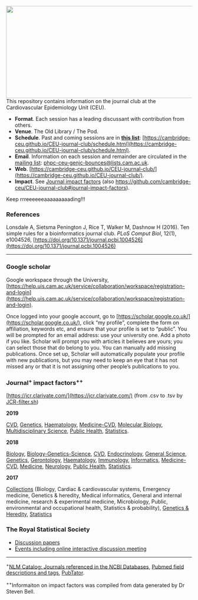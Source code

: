 <a href="https://phdcomics.com/comics/archive_print.php?comicid=963"><img src="http://phdcomics.com/comics/archive/phd011108s.gif" width="560" height="250" align="right"></a>

This repository contains information on the journal club at the Cardiovascular Epidemiology Unit (CEU).

* **Format**. Each session has a leading discussant with contribution from others.
* **Venue**. The Old Library / The Pod.
* **Schedule**. Past and coming sessions are in [**this list**](schedule.md): [https://cambridge-ceu.github.io/CEU-journal-club/schedule.html](https://cambridge-ceu.github.io/CEU-journal-club/schedule.html).
* **Email**. Information on each session and remainder are circulated in the <a href="mailto:phpc-ceu-genjc-bounces@lists.cam.ac.uk">mailing list</a>: phpc-ceu-genjc-bounces@lists.cam.ac.uk.
* **Web**. [https://cambridge-ceu.github.io/CEU-journal-club/](https://cambridge-ceu.github.io/CEU-journal-club/).
* **Impact**. See [Journal impact factors](https://cambridge-ceu.github.io/CEU-journal-club/#journal-impact-factors) (also https://github.com/cambridge-ceu/CEU-journal-club#journal-impact-factors).

Keep rrreeeeeeaaaaaaaaading!!!

### References

Lonsdale A, Sietsma Penington J, Rice T, Walker M, Dashnow H (2016). Ten simple rules for a bioinformatics journal club. *PLoS Comput Biol*, 12(1), e1004526, [https://doi.org/10.1371/journal.pcbi.1004526](https://doi.org/10.1371/journal.pcbi.1004526)

---

### Google scholar

Google workspace through the University, [https://help.uis.cam.ac.uk/service/collaboration/workspace/registration-and-login](https://help.uis.cam.ac.uk/service/collaboration/workspace/registration-and-login).

Once logged into your google account, go to [https://scholar.google.co.uk/](https://scholar.google.co.uk/), click “my profile”, complete the form on affiliation, keywords etc, and ensure that your profile is set to “public”.  You will be prompted for an email address: use your university one. Add a photo if you like. Scholar will prompt you with articles it believes are yours; you can select those that do belong to you. You can manually add missing publications. Once set up, Scholar will automatically populate your profile with new publications, but you may need to keep an eye that it has not missed any or that it is not assigning other people’s publications to you.

### Journal<sup>+</sup> impact factors<sup>++</sup>

[https://jcr.clarivate.com/](https://jcr.clarivate.com/) (from .csv to .tsv by [JCR-filter.sh](IF/JCR-filter.sh))

**2019**

 [CVD](IF/IF_2019_CVD.tsv),
 [Genetics](IF/IF_2019_Genetics.tsv),
 [Haematology](IF/IF_2019_Haematology.tsv),
 [Medicine-CVD](IF/IF_2019_Medicine_CVD.tsv),
 [Molecular Biology](IF/IF_2019_Molecular_Biology.tsv),
 [Multidisciplinary Science](IF/IF_2019_Multidiscipinary_Science.tsv),
 [Public Health](IF/IF_2019_Public_Health.tsv),
 [Statistics](IF/IF_2019_Statistics.tsv).

**2018**

 [Biology](IF/IF_2018_Biology.tsv),
 [Biology-Genetics-Science](IF/IF_2018_Biology_Genetics_Science.tsv),
 [CVD](IF/IF_2018_CVD.tsv),
 [Endocrinology](IF/IF_2018_Endocrinology.tsv),
 [General Science](IF/IF_2018_General_Science.tsv),
 [Genetics](IF/IF_2018_Genetics.tsv),
 [Gerontology](IF/IF_2018_Gerontology.tsv),
 [Haematology](IF/IF_2018_Haematology.tsv),
 [Immunology](IF/IF_2018_Immunology.tsv),
 [Informatics](IF/IF_2018_Informatics.tsv),
 [Medicine-CVD](IF/IF_2018_Medicine_CVD.tsv),
 [Medicine](IF/IF_2018_Medicine.tsv),
 [Neurology](IF/IF_2018_Neurology.tsv),
 [Public Health](IF/IF_2018_Public_Health.tsv),
 [Statistics](IF/IF_2018_Statistics.tsv).

**2017**

 [Collections](IF/IF_2017_Collections.tsv) (Biology, Cardiac & cardiovascular systems, Emergency medicine, Genetics & heredity, Medical informatics, General and internal medicine, research & experimental medicine, Microbiology, Public, environmental and occupational health, Statistics & probability),
 [Genetics & Heredity](IF/IF_2017_Genetics_&_Heredity.tsv),
 [Statistics](IF/IF_2017_Statistics.tsv)

### The Royal Statistical Society

* [Discussion papers](https://rss.org.uk/news-publication/publications/journals/discussion-papers-meetings/)
* [Events including online interactive discussion meeting](https://rss.org.uk/training-events/events/events-2020/)

---

<sup>+</sup>[NLM Catalog: Journals referenced in the NCBI Databases](https://www.ncbi.nlm.nih.gov/nlmcatalog/journals), 
[Pubmed field descriptions and tags](https://www.ncbi.nlm.nih.gov/books/NBK3827/#pubmedhelp.Search_Field_Descriptions_and),
[PubTator](https://www.ncbi.nlm.nih.gov/research/pubtator/).

<sup>++</sup>Informaiton on impact factors was compiled from data generated by Dr Steven Bell.
